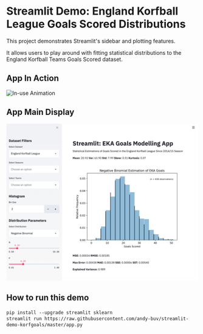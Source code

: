 # Streamlit Demo: England Korfball League Goals Scored Distributions


This project demonstrates Streamlit's sidebar and plotting features.

It allows users to play around with fitting statistical distributions to the England Korfball Teams Goals Scored dataset.
## App In Action
![In-use Animation](https://github.com/andy-buv/streamlit-demo-korfgoals/blob/master/app_demo.gif?raw=true "In-use Animation")


## App Main Display
![Screenshot](https://github.com/andy-buv/streamlit-demo-korfgoals/blob/master/main_screenshot.png?raw=true "Screenshot")
## How to run this demo
```
pip install --upgrade streamlit sklearn
streamlit run https://raw.githubusercontent.com/andy-buv/streamlit-demo-korfgoals/master/app.py
```
